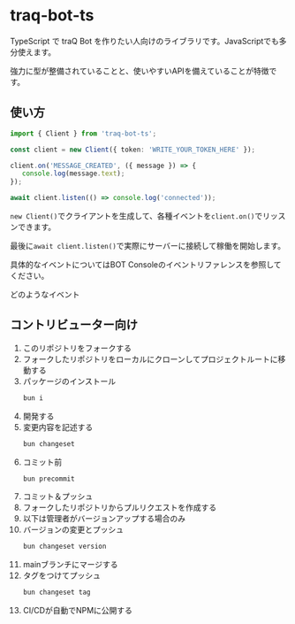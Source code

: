 # traq-bot-ts

TypeScript で traQ Bot を作りたい人向けのライブラリです。JavaScriptでも多分使えます。

強力に型が整備されていることと、使いやすいAPIを備えていることが特徴です。

## 使い方

```ts
import { Client } from 'traq-bot-ts';

const client = new Client({ token: 'WRITE_YOUR_TOKEN_HERE' });

client.on('MESSAGE_CREATED', ({ message }) => {
   console.log(message.text);
});

await client.listen(() => console.log('connected'));
```

`new Client()`でクライアントを生成して、各種イベントを`client.on()`でリッスンできます。

最後に`await client.listen()`で実際にサーバーに接続して稼働を開始します。

具体的なイベントについてはBOT Consoleのイベントリファレンスを参照してください。

どのようなイベント

## コントリビューター向け

1. このリポジトリをフォークする
2. フォークしたリポジトリをローカルにクローンしてプロジェクトルートに移動する
3. パッケージのインストール
   ```bash
   bun i
   ```
4. 開発する
5. 変更内容を記述する
   ```bash
   bun changeset
   ```
6. コミット前
   ```bash
   bun precommit
   ```
7. コミット＆プッシュ
8. フォークしたリポジトリからプルリクエストを作成する
9. 以下は管理者がバージョンアップする場合のみ
10. バージョンの変更とプッシュ
    ```bash
    bun changeset version
    ```
11. mainブランチにマージする
12. タグをつけてプッシュ
    ```bash
    bun changeset tag
    ```
13. CI/CDが自動でNPMに公開する

